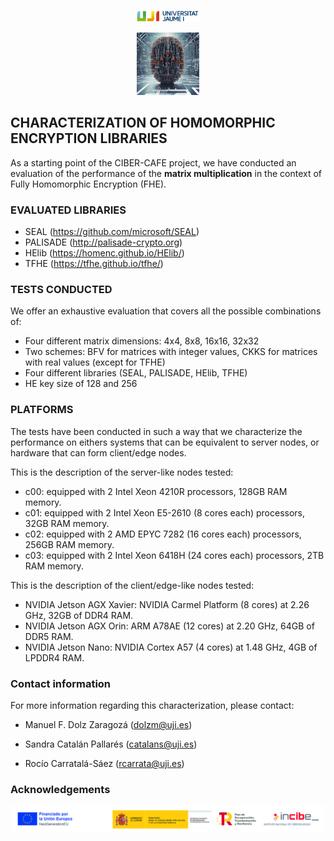 <p align="center">
  <img src="https://github.com/rociocarratalasaez/CIBER-CAFE/blob/main/LOGOS/UJI_logo.png" width="100">
</p>

<p align="center">
  <img src="https://github.com/rociocarratalasaez/CIBER-CAFE/blob/main/LOGOS/CIBER-CAFE_logo.png" width="100" height="100">
</p>

## CHARACTERIZATION OF HOMOMORPHIC ENCRYPTION LIBRARIES

As a starting point of the CIBER-CAFE project, we have conducted an evaluation of the performance of the **matrix multiplication** in the context of Fully Homomorphic Encryption (FHE).

### EVALUATED LIBRARIES

- SEAL (https://github.com/microsoft/SEAL)
- PALISADE (http://palisade-crypto.org)
- HElib (https://homenc.github.io/HElib/)
- TFHE (https://tfhe.github.io/tfhe/)

### TESTS CONDUCTED

We offer an exhaustive evaluation that covers all the possible combinations of:
- Four different matrix dimensions: 4x4, 8x8, 16x16, 32x32
- Two schemes: BFV for matrices with integer values, CKKS for matrices with real values (except for TFHE)
- Four different libraries (SEAL, PALISADE, HElib, TFHE)
- HE key size of 128 and 256

### PLATFORMS

The tests have been conducted in such a way that we characterize the performance on eithers systems that can be equivalent to server nodes, or hardware that can form client/edge nodes.

This is the description of the server-like nodes tested:
- c00: equipped with 2 Intel Xeon 4210R processors, 128GB RAM memory.   
- c01: equipped with 2 Intel Xeon E5-2610 (8 cores each) processors, 32GB RAM memory.   
- c02: equipped with 2 AMD EPYC 7282 (16 cores each) processors, 256GB RAM memory.   
- c03: equipped with 2 Intel Xeon 6418H (24 cores each) processors, 2TB RAM memory.
  
This is the description of the client/edge-like nodes tested:
- NVIDIA Jetson AGX Xavier: NVIDIA Carmel Platform (8 cores) at 2.26 GHz, 32GB of DDR4 RAM. 
- NVIDIA Jetson AGX Orin: ARM A78AE (12 cores) at 2.20 GHz, 64GB of DDR5 RAM. 
- NVIDIA Jetson Nano: NVIDIA Cortex A57 (4 cores) at 1.48 GHz, 4GB of LPDDR4 RAM. 

### Contact information

For more information regarding this characterization, please contact:

- Manuel F. Dolz Zaragozá (dolzm@uji.es)

- Sandra Catalán Pallarés (catalans@uji.es)

- Rocío Carratalá-Sáez (rcarrata@uji.es)

### Acknowledgements

<p align="center">
  <img src="https://github.com/rociocarratalasaez/CIBER-CAFE/blob/main/LOGOS/Banner_logos_funding.jpg" width="500">
</p>
